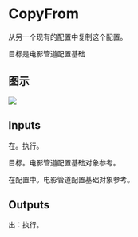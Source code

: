 # CopyFrom

从另一个现有的配置中复制这个配置。

目标是电影管道配置基础

## 图示

![]($-20221218-20081896.png)

## Inputs

在。执行。

目标。电影管道配置基础对象参考。

在配置中。电影管道配置基础对象参考。  

## Outputs

出：执行。
